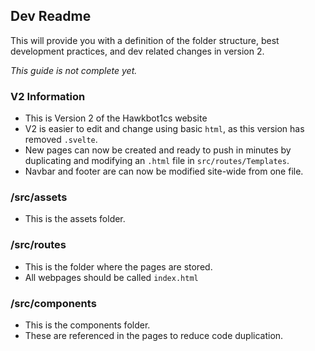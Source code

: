 ## Dev Readme

This will provide you with a definition of the folder structure, best development practices, and dev related changes in version 2.

*This guide is not complete yet.*

### V2 Information

-   This is Version 2 of the Hawkbot1cs website
-   V2 is easier to edit and change using basic `html`, as this version has removed `.svelte`.
-   New pages can now be created and ready to push in minutes by duplicating and modifying an `.html` file in `src/routes/Templates`.
-   Navbar and footer are can now be modified site-wide from one file.

### /src/assets

-   This is the assets folder.

### /src/routes

-   This is the folder where the pages are stored.
-   All webpages should be called  `index.html `


### /src/components

-   This is the components folder.
-   These are referenced in the pages to reduce code duplication.